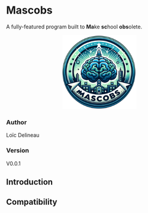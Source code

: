 # Mascobs
A fully-featured program built to **Ma**ke **sc**hool **obs**olete.

<p align="center">
    <img src="./assets/mascobs-logo.png" width="200">
</p>

### Author
Loïc Delineau

### Version
V0.0.1

## Introduction

## Compatibility
